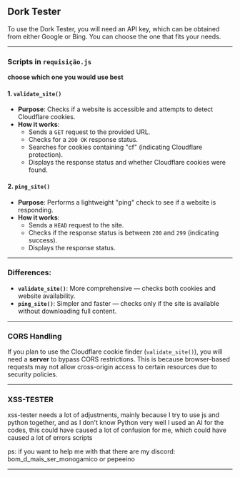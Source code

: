 ## Dork Tester

To use the Dork Tester, you will need an API key, which can be obtained from either Google or Bing. You can choose the one that fits your needs.

---

### Scripts in `requisição.js`

**choose which one you would use best**

#### 1. `validate_site()`

- **Purpose**: Checks if a website is accessible and attempts to detect Cloudflare cookies.
- **How it works**:
  - Sends a `GET` request to the provided URL.
  - Checks for a `200 OK` response status.
  - Searches for cookies containing "cf" (indicating Cloudflare protection).
  - Displays the response status and whether Cloudflare cookies were found.

#### 2. `ping_site()`

- **Purpose**: Performs a lightweight "ping" check to see if a website is responding.
- **How it works**:
  - Sends a `HEAD` request to the site.
  - Checks if the response status is between `200` and `299` (indicating success).
  - Displays the response status.

---

### Differences:

- **`validate_site()`**: More comprehensive — checks both cookies and website availability.
- **`ping_site()`**: Simpler and faster — checks only if the site is available without downloading full content.

---

### CORS Handling

If you plan to use the Cloudflare cookie finder (`validate_site()`), you will need a **server** to bypass CORS restrictions. This is because browser-based requests may not allow cross-origin access to certain resources due to security policies.

---

### XSS-TESTER

xss-tester needs a lot of adjustments, mainly because I try to use js and python together, and as I don't know Python very well I used an AI for the codes, this could have caused a lot of confusion for me, which could have caused a lot of errors scripts

ps: if you want to help me with that there are my discord: bom_d_mais_ser_monogamico or pepeeino

---
